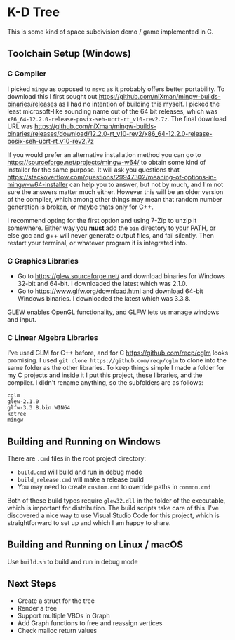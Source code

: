 # K-D Tree

This is some kind of space subdivision demo / game implemented in C.

## Toolchain Setup (Windows)

### C Compiler

I picked `mingw` as opposed to `msvc` as it probably offers better portability.
To download this I first sought out
<https://github.com/niXman/mingw-builds-binaries/releases>
as I had no intention of building this myself.
I picked the least microsoft-like sounding name out of the 64 bit releases,
which was `x86_64-12.2.0-release-posix-seh-ucrt-rt_v10-rev2.7z`.
The final download URL was
<https://github.com/niXman/mingw-builds-binaries/releases/download/12.2.0-rt_v10-rev2/x86_64-12.2.0-release-posix-seh-ucrt-rt_v10-rev2.7z>

If you would prefer an alternative installation method you can go to
<https://sourceforge.net/projects/mingw-w64/> to obtain some kind of installer
for the same purpose.
It will ask you questions that
<https://stackoverflow.com/questions/29947302/meaning-of-options-in-mingw-w64-installer>
can help you to answer, but not by much,
and I'm not sure the answers matter much either.
However this will be an older version of the compiler, which among other things
may mean that random number generation is broken, or maybe thats only for C++.

I recommend opting for the first option and using 7-Zip to unzip it somewhere.
Either way you __must__ add the `bin` directory to your PATH,
or else gcc and g++ will never generate output files, and fail silently.
Then restart your terminal, or whatever program it is integrated into.

### C Graphics Libraries

- Go to <https://glew.sourceforge.net/> and download binaries for Windows
32-bit and 64-bit. I downloaded the latest which was 2.1.0.
- Go to <https://www.glfw.org/download.html> and download 64-bit Windows
binaries. I downloaded the latest which was 3.3.8.

GLEW enables OpenGL functionality, and GLFW lets us manage windows and input.

### C Linear Algebra Libraries

I've used GLM for C++ before, and for C <https://github.com/recp/cglm>
looks promising. I used `git clone https://github.com/recp/cglm` to clone into
the same folder as the other libraries. To keep things simple I made a folder
for my C projects and inside it I put this project, these libraries,
and the compiler. I didn't rename anything, so the subfolders are as follows:

```text
cglm
glew-2.1.0
glfw-3.3.8.bin.WIN64
kdtree
mingw
```

## Building and Running on Windows

There are `.cmd` files in the root project directory:

- `build.cmd` will build and run in debug mode
- `build_release.cmd` will make a release build
- You may need to create `custom.cmd` to override paths in `common.cmd`

Both of these build types require `glew32.dll` in the folder of the executable,
which is important for distribution. The build scripts take care of this. I've
discovered a nice way to use Visual Studio Code for this project, which is
straightforward to set up and which I am happy to share.

## Building and Running on Linux / macOS

Use `build.sh` to build and run in debug mode

## Next Steps

- Create a struct for the tree
- Render a tree
- Support multiple VBOs in Graph
- Add Graph functions to free and reassign vertices
- Check malloc return values
